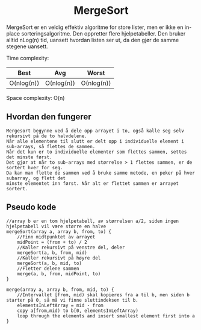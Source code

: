 <h1 align="center">MergeSort</h1>

<p style="border: black">
MergeSort er en veldig effektiv algoritme for store lister, men er ikke
en in-place sorteringsalgoritme. Den oppretter flere hjelpetabeller.
Den bruker alltid nLog(n) tid, uansett hvordan listen ser ut, da
den gjør de samme stegene uansett.

Time complexity:

| Best       | Avg        | Worst  |
|------------|------------|--------|
| O(nlog(n)) | O(nlog(n)) | O(nlog(n)) |

Space complexity: O(n)

</p>


## Hvordan den fungerer
 
    Mergesort begynne ved å dele opp arrayet i to, også kalle seg selv rekursivt på de to halvdelene.
    Når alle elementene til slutt er delt opp i individuelle element i sub-arrays, så flettes de sammen.
    Når det kun er to individuelle elementer som flettes sammen, settes det minste først.
    Det gjør at når to sub-arrays med størrelse > 1 flettes sammen, er de sortert hver for seg.
    Da kan man flette de sammen ved å bruke samme metode, en peker på hver subarray, og flett det
    minste elementet inn først. Når alt er flettet sammen er arrayet sortert.

## Pseudo kode
    //array b er en tom hjelpetabell, av størrelsen a/2, siden ingen hjelpetabell vil være større en halve
    mergeSort(array a, array b, from, to) {
        //Finn midtpunktet av arrayet
        midPoint = (from + to) / 2
        //Kaller rekursivt på venstre del, deler 
        mergeSort(a, b, from, mid) 
        //Kaller rekursivt på høyre del
        mergeSort(a, b, mid, to)
        //Fletter delene sammen
        merge(a, b, from, midPoint, to)
    }

    merge(array a, array b, from, mid, to) {
        //Intervallet [from, mid) skal kopieres fra a til b, men siden b starter på 0, så må vi finne sluttindeksen til b.
        elementsInLeftArray = mid - from
        copy a[from,mid) to b[0, elementsInLeftArray)
        loop through the elements and insert smallest element first into a
    }
    
